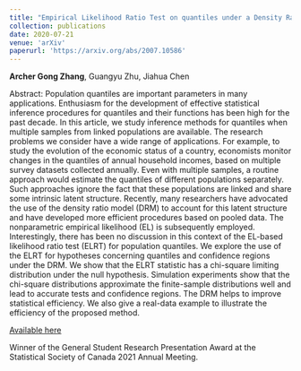 ```yaml
--- 
title: "Empirical Likelihood Ratio Test on quantiles under a Density Ratio Model" 
collection: publications 
date: 2020-07-21
venue: 'arXiv'
paperurl: 'https://arxiv.org/abs/2007.10586' 
--- 
```


**Archer Gong Zhang**, Guangyu Zhu, Jiahua Chen

Abstract: Population quantiles are important parameters in many applications. Enthusiasm for the development of effective statistical inference procedures for quantiles and their functions has been high for the past decade. In this article, we study inference methods for quantiles when multiple samples from linked populations are available. The research problems we consider have a wide range of applications. For example, to study the evolution of the economic status of a country, economists monitor changes in the quantiles of annual household incomes, based on multiple survey datasets collected annually. Even with multiple samples, a routine approach would estimate the quantiles of different populations separately. Such approaches ignore the fact that these populations are linked and share some intrinsic latent structure. Recently, many researchers have advocated the use of the density ratio model (DRM) to account for this latent structure and have developed more efficient procedures based on pooled data. The nonparametric empirical likelihood (EL) is subsequently employed. Interestingly, there has been no discussion in this context of the EL-based likelihood ratio test (ELRT) for population quantiles. We explore the use of the ELRT for hypotheses concerning quantiles and confidence regions under the DRM. We show that the ELRT statistic has a chi-square limiting distribution under the null hypothesis. Simulation experiments show that the chi-square distributions approximate the finite-sample distributions well and lead to accurate tests and confidence regions. The DRM helps to improve statistical efficiency. We also give a real-data example to illustrate the efficiency of the proposed method.

[Available here](https://arxiv.org/abs/2007.10586)

Winner of the General Student Research Presentation Award at the Statistical Society of Canada 2021 Annual Meeting. 
